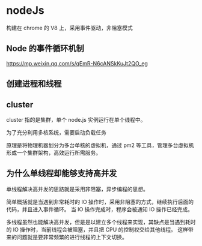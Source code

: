 # nodeJs

构建在 chrome 的 V8 上，采用事件驱动，非阻塞模式

## Node 的事件循环机制

https://mp.weixin.qq.com/s/qEmR-N6cANSkKuJt2QO_eg

## 创建进程和线程

## cluster

cluster 指的是集群，单个 node.js 实例运行在单个线程中。

为了充分利用多核系统，需要启动负载任务

原理是将物理机器划分为多台单核的虚拟机，通过 pm2 等工具，管理多台虚拟机形成一个集群架构，高效运行所需服务。

## 为什么单线程却能够支持高并发

单线程解决高并发的思路就是采用非阻塞，异步编程的思想。

简单概括就是当遇到非常耗时的 IO 操作时，采用非阻塞的方式，继续执行后面的代码，并且进入事件循环。
当 IO 操作完成时，程序会被通知 IO 操作已经完成。

多线程虽然也能解决高并发，但是是以建立多个线程来实现，其缺点是当遇到耗时的 IO 操作时，当前线程会被阻塞，并且把 CPU 的控制权交给其他线程。
这样带来的问题就是要非常频繁的进行线程的上下文切换。

